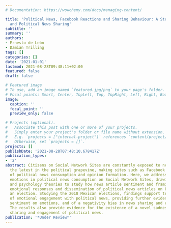 ```yaml
---
# Documentation: https://wowchemy.com/docs/managing-content/

title: 'Political News, Facebook Reactions and Sharing Behaviour: A Study of Emotions
  and Political News Sharing'
subtitle: ''
summary: ''
authors:
- Ernesto de León
- Damian Trilling
tags: []
categories: []
date: '2021-01-01'
lastmod: 2021-08-28T09:48:11+02:00
featured: false
draft: false

# Featured image
# To use, add an image named `featured.jpg/png` to your page's folder.
# Focal points: Smart, Center, TopLeft, Top, TopRight, Left, Right, BottomLeft, Bottom, BottomRight.
image:
  caption: ''
  focal_point: ''
  preview_only: false

# Projects (optional).
#   Associate this post with one or more of your projects.
#   Simply enter your project's folder or file name without extension.
#   E.g. `projects = ["internal-project"]` references `content/project/deep-learning/index.md`.
#   Otherwise, set `projects = []`.
projects: []
publishDate: '2021-08-28T07:48:10.678417Z'
publication_types:
- '2'
abstract: Citizens on Social Network Sites are constantly exposed to news detailing
  the latest in the political grapevine, making sites such as Facebook a crucial source
  of political news consumption and opinion formation. Here, we address the role of
  emotions in political news consumption on Social Network Sites, drawing on communication
  and psychology theories to study how news article sentiment and framing determine
  emotional responses and dissemination of political news articles on Facebook during
  an election. Studying the 2018 Mexican elections, findings support traditional criteria
  of emotional engagement with political news, providing further evidence of news
  sentiment on emotions, and of a negativity bias in news sharing and engagement.
  The results also provide evidence for the existence of a novel sadness bias in the
  sharing and engagement of political news.
publication: '*Under Review*'
---
```

